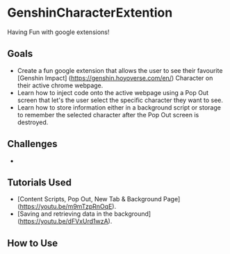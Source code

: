 # GenshinCharacterExtention
Having Fun with google extensions! 
## Goals
* Create a fun google extension that allows the user to see their favourite [Genshin Impact] (https://genshin.hoyoverse.com/en/) Character on their active chrome webpage. 
* Learn how to inject code onto the active webpage using a Pop Out screen that let's the user select the specific character they want to see. 
* Learn how to store information either in a background script or storage to remember the selected character after the Pop Out screen is destroyed. 
## Challenges 
* 
## Tutorials Used
* [Content Scripts, Pop Out, New Tab & Background Page] (https://youtu.be/m9mTzpRnOqE). 
* [Saving and retrieving data in the background] (https://youtu.be/dFVxUrd1wzA). 
## How to Use

